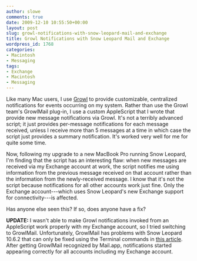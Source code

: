 ```yaml
---
author: slowe
comments: true
date: 2009-12-10 10:55:50+00:00
layout: post
slug: growl-notifications-with-snow-leopard-mail-and-exchange
title: Growl Notifications with Snow Leopard Mail and Exchange
wordpress_id: 1768
categories:
- Macintosh
- Messaging
tags:
- Exchange
- Macintosh
- Messaging
---
```


Like many Mac users, I use [Growl](http://growl.info/) to provide customizable, centralized notifications for events occurring on my system. Rather than use the Growl team's GrowlMail plug-in, I use a custom AppleScript that I wrote that provide new message notifications via Growl. It's not a terribly advanced script; it just provides per-message notifications for each message received, unless I receive more than 5 messages at a time in which case the script just provides a summary notification. It's worked very well for me for quite some time.

Now, following my upgrade to a new MacBook Pro running Snow Leopard, I'm finding that the script has an interesting flaw: when new messages are received via my Exchange account at work, the script notifies me using information from the previous message received on that account rather than the information from the newly-received message. I know that it's not the script because notifications for all other accounts work just fine. Only the Exchange account---which uses Snow Leopard's new Exchange support for connectivity---is affected.

Has anyone else seen this? If so, does anyone have a fix?

**UPDATE:** I wasn't able to make Growl notifications invoked from an AppleScript work properly with my Exchange account, so I tried switching to GrowlMail. Unfortunately, GrowlMail has problems with Snow Leopard 10.6.2 that can only be fixed using the Terminal commands in [this article](http://langui.sh/2009/11/09/fixing-growlmail-letterbox-for-mail-4-2/). After getting GrowlMail recognized by Mail.app, notifications started appearing correctly for all accounts including my Exchange account.
